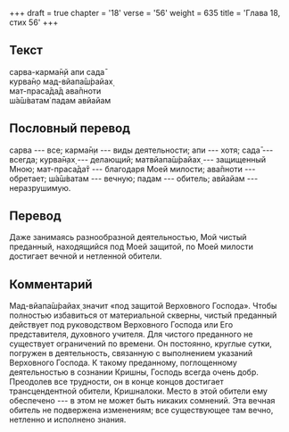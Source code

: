 +++
draft = true
chapter = '18'
verse = '56'
weight = 635
title = 'Глава 18, стих 56'
+++
## Текст

сарва-карма̄н̣й апи сада̄  
курва̄н̣о мад-вйапа̄ш́райах̣  
мат-праса̄да̄д ава̄пноти  
ш́а̄ш́ватам̇ падам авйайам

## Пословный перевод

сарва --- все; карма̄н̣и --- виды деятельности; апи --- хотя; сада̄ ---
всегда; курва̄н̣ах̣ --- делающий; матвйапа̄ш́райах̣ --- защищенный Мною;
мат-праса̄да̄т --- благодаря Моей милости; ава̄пноти --- обретает; ш́а̄ш́ватам
--- вечную; падам --- обитель; авйайам --- неразрушимую.

## Перевод

Даже занимаясь разнообразной деятельностью, Мой чистый преданный,
находящийся под Моей защитой, по Моей милости достигает вечной и
нетленной обители.

## Комментарий

Мад-вйапа̄ш́райах̣ значит «под защитой Верховного Господа». Чтобы полностью
избавиться от материальной скверны, чистый преданный действует под
руководством Верховного Господа или Его представителя, духовного
учителя. Для чистого преданного не существует ограничений по времени. Он
постоянно, круглые сутки, погружен в деятельность, связанную с
выполнением указаний Верховного Господа. К такому преданному,
поглощенному деятельностью в сознании Кришны, Господь всегда очень добр.
Преодолев все трудности, он в конце концов достигает трансцендентной
обители, Кришналоки. Место в этой обители ему обеспечено --- в этом не
может быть никаких сомнений. Эта вечная обитель не подвержена
изменениям; все существующее там вечно, нетленно и исполнено знания.
